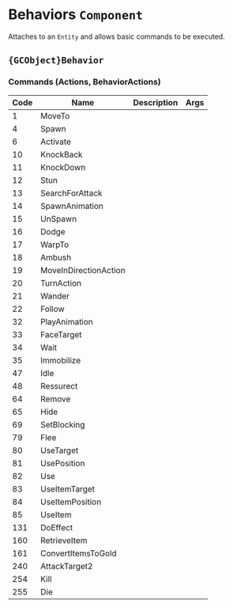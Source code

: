 # Behaviors `Component`

Attaches to an `Entity` and allows basic commands to be executed.

## `{GCObject}Behavior`

### Commands (Actions, BehaviorActions)

|Code|Name|Description|Args|
|---|---|---|---|
|1|MoveTo|||
|4|Spawn|||
|6|Activate|||
|10|KnockBack|||
|11|KnockDown|||
|12|Stun|||
|13|SearchForAttack|||
|14|SpawnAnimation|||
|15|UnSpawn|||
|16|Dodge|||
|17|WarpTo|||
|18|Ambush|||
|19|MoveInDirectionAction|||
|20|TurnAction|||
|21|Wander|||
|22|Follow|||
|32|PlayAnimation|||
|33|FaceTarget|||
|34|Wait|||
|35|Immobilize|||
|47|Idle|||
|48|Ressurect|||
|64|Remove|||
|65|Hide|||
|69|SetBlocking|||
|79|Flee|||
|80|UseTarget|||
|81|UsePosition|||
|82|Use|||
|83|UseItemTarget|||
|84|UseItemPosition|||
|85|UseItem|||
|131|DoEffect|||
|160|RetrieveItem|||
|161|ConvertItemsToGold|||
|240|AttackTarget2|||
|254|Kill|||
|255|Die|||
